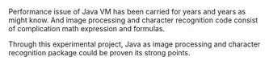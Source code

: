 Performance issue of Java VM has been carried for years and years as might know. And image processing and character recognition code consist of complication math expression and formulas.

Through this experimental project, Java as image processing and character recognition package could be proven its strong points.